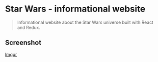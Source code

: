 # Star Wars - informational website

> Informational website about the Star Wars universe built with React and Redux.

## Screenshot

[Imgur](https://i.imgur.com/yJ4XJTP.png?raw=true)
